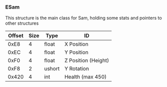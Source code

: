 ### ESam
This structure is the main class for Sam, holding some stats and pointers to other structures

| Offset | Size | Type | ID |
| --- | --- | --- | ------------|
| 0xE8 | 4 | float | X Position |
| 0xEC | 4 | float | Y Position |
| 0xF0 | 4 | float | Z Position (Height) |
| 0xF8 | 2 | ushort | Y Rotation |
| 0x420 | 4 | int | Health (max 450) |
